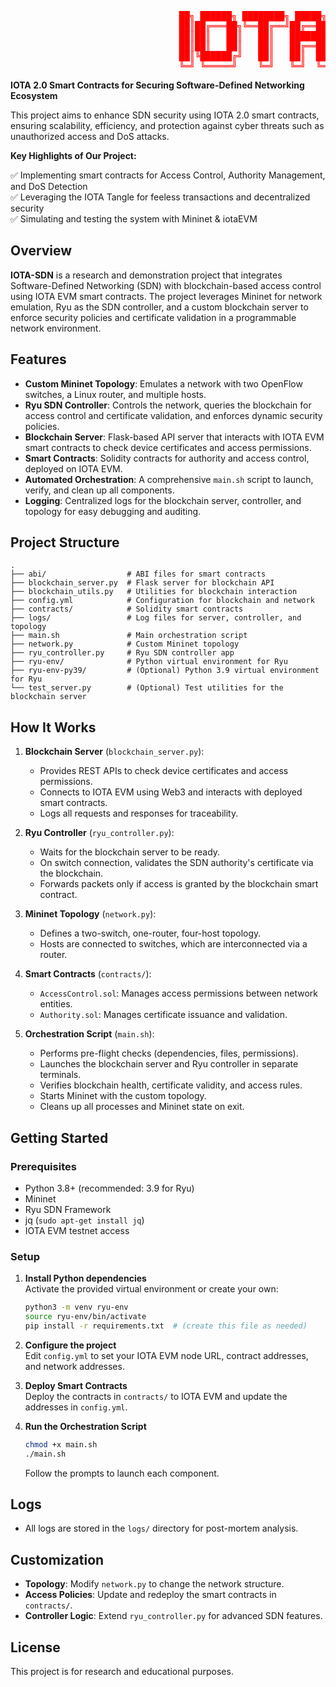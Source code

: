 <pre style="color: red;">
                                ██╗ ██████╗ ████████╗ █████╗       ███████╗██████╗ ███╗   ██╗
                                ██║██╔═══██╗╚══██╔══╝██╔══██╗      ██╔════╝██╔══██╗████╗  ██║
                                ██║██║   ██║   ██║   ███████║█████╗███████╗██║  ██║██╔██╗ ██║
                                ██║██║   ██║   ██║   ██╔══██║╚════╝╚════██║██║  ██║██║╚██╗██║
                                ██║╚██████╔╝   ██║   ██║  ██║      ███████║██████╔╝██║ ╚████║
                                ╚═╝ ╚═════╝    ╚═╝   ╚═╝  ╚═╝      ╚══════╝╚═════╝ ╚═╝  ╚═══╝
</pre>

**IOTA 2.0 Smart Contracts for Securing Software-Defined Networking Ecosystem**

This project aims to enhance SDN security using IOTA 2.0 smart contracts, ensuring scalability, efficiency, and protection against cyber threats such as unauthorized access and DoS attacks.

 **Key Highlights of Our Project:**

✅ Implementing smart contracts for Access Control, Authority Management, and DoS Detection  
✅ Leveraging the IOTA Tangle for feeless transactions and decentralized security  
✅ Simulating and testing the system with Mininet & iotaEVM

## Overview

**IOTA-SDN** is a research and demonstration project that integrates Software-Defined Networking (SDN) with blockchain-based access control using IOTA EVM smart contracts. The project leverages Mininet for network emulation, Ryu as the SDN controller, and a custom blockchain server to enforce security policies and certificate validation in a programmable network environment.

## Features

- **Custom Mininet Topology**: Emulates a network with two OpenFlow switches, a Linux router, and multiple hosts.
- **Ryu SDN Controller**: Controls the network, queries the blockchain for access control and certificate validation, and enforces dynamic security policies.
- **Blockchain Server**: Flask-based API server that interacts with IOTA EVM smart contracts to check device certificates and access permissions.
- **Smart Contracts**: Solidity contracts for authority and access control, deployed on IOTA EVM.
- **Automated Orchestration**: A comprehensive `main.sh` script to launch, verify, and clean up all components.
- **Logging**: Centralized logs for the blockchain server, controller, and topology for easy debugging and auditing.

## Project Structure

```
.
├── abi/                  # ABI files for smart contracts
├── blockchain_server.py  # Flask server for blockchain API
├── blockchain_utils.py   # Utilities for blockchain interaction
├── config.yml            # Configuration for blockchain and network
├── contracts/            # Solidity smart contracts
├── logs/                 # Log files for server, controller, and topology
├── main.sh               # Main orchestration script
├── network.py            # Custom Mininet topology
├── ryu_controller.py     # Ryu SDN controller app
├── ryu-env/              # Python virtual environment for Ryu
├── ryu-env-py39/         # (Optional) Python 3.9 virtual environment for Ryu
└── test_server.py        # (Optional) Test utilities for the blockchain server
```

## How It Works

1. **Blockchain Server** (`blockchain_server.py`):  
   - Provides REST APIs to check device certificates and access permissions.
   - Connects to IOTA EVM using Web3 and interacts with deployed smart contracts.
   - Logs all requests and responses for traceability.

2. **Ryu Controller** (`ryu_controller.py`):  
   - Waits for the blockchain server to be ready.
   - On switch connection, validates the SDN authority's certificate via the blockchain.
   - Forwards packets only if access is granted by the blockchain smart contract.

3. **Mininet Topology** (`network.py`):  
   - Defines a two-switch, one-router, four-host topology.
   - Hosts are connected to switches, which are interconnected via a router.

4. **Smart Contracts** (`contracts/`):  
   - `AccessControl.sol`: Manages access permissions between network entities.
   - `Authority.sol`: Manages certificate issuance and validation.

5. **Orchestration Script** (`main.sh`):  
   - Performs pre-flight checks (dependencies, files, permissions).
   - Launches the blockchain server and Ryu controller in separate terminals.
   - Verifies blockchain health, certificate validity, and access rules.
   - Starts Mininet with the custom topology.
   - Cleans up all processes and Mininet state on exit.

## Getting Started

### Prerequisites

- Python 3.8+ (recommended: 3.9 for Ryu)
- Mininet
- Ryu SDN Framework
- jq (`sudo apt-get install jq`)
- IOTA EVM testnet access

### Setup

1. **Install Python dependencies**  
   Activate the provided virtual environment or create your own:
   ```bash
   python3 -m venv ryu-env
   source ryu-env/bin/activate
   pip install -r requirements.txt  # (create this file as needed)
   ```

2. **Configure the project**  
   Edit `config.yml` to set your IOTA EVM node URL, contract addresses, and network addresses.

3. **Deploy Smart Contracts**  
   Deploy the contracts in `contracts/` to IOTA EVM and update the addresses in `config.yml`.

4. **Run the Orchestration Script**  
   ```bash
   chmod +x main.sh
   ./main.sh
   ```
   Follow the prompts to launch each component.

## Logs

- All logs are stored in the `logs/` directory for post-mortem analysis.

## Customization

- **Topology**: Modify `network.py` to change the network structure.
- **Access Policies**: Update and redeploy the smart contracts in `contracts/`.
- **Controller Logic**: Extend `ryu_controller.py` for advanced SDN features.

## License

This project is for research and educational purposes.
